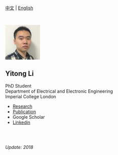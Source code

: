   
[中文](https://yt-li.github.io/namecard_cn) | [English](https://yt-li.github.io)    

<br />

![](https://raw.githubusercontent.com/yt-li/yt-li.github.io/master/LYT.png)
  
## Yitong Li
PhD Student  
Department of Electrical and Electronic Engineering  
Imperial College London  

- [Research](https://yt-li.github.io/research)
- [Publication](https://yt-li.github.io/publication)
- Google Scholar
- [Linkedin](https://www.linkedin.com/in/yitong-li/)

<br />
<br />

*Update: 2018*
